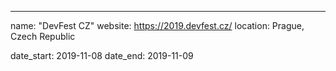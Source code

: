 ---
name: "DevFest CZ"
website: https://2019.devfest.cz/
location: Prague, Czech Republic

date_start: 2019-11-08
date_end:   2019-11-09
